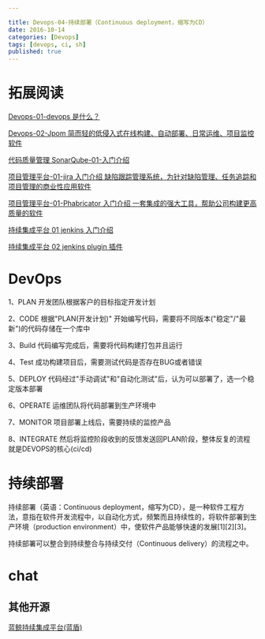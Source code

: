 ```yaml
---

title: Devops-04-持续部署（Continuous deployment，缩写为CD）
date: 2016-10-14
categories: [Devops]
tags: [devops, ci, sh]
published: true
---
```


# 拓展阅读

[Devops-01-devops 是什么？](https://houbb.github.io/2016/10/14/devops-01-overview)

[Devops-02-Jpom 简而轻的低侵入式在线构建、自动部署、日常运维、项目监控软件](https://houbb.github.io/2016/10/14/devops-02-jpom)

[代码质量管理 SonarQube-01-入门介绍](https://houbb.github.io/2016/10/14/devops-sonarqube-01-intro)

[项目管理平台-01-jira 入门介绍 缺陷跟踪管理系统，为针对缺陷管理、任务追踪和项目管理的商业性应用软件](https://houbb.github.io/2016/10/14/project-manage-jira-01-intro)

[项目管理平台-01-Phabricator 入门介绍 一套集成的强大工具，帮助公司构建更高质量的软件](https://houbb.github.io/2016/10/14/project-manage-phabricator-01-overview)

[持续集成平台 01 jenkins 入门介绍](https://houbb.github.io/2016/10/14/devops-jenkins-01-intro)

[持续集成平台 02 jenkins plugin 插件](https://houbb.github.io/2016/10/14/devops-jenkins-02-plugin)

# DevOps

1、PLAN   开发团队根据客户的目标指定开发计划
 
2、CODE    根据"PLAN(开发计划)" 开始编写代码，需要将不同版本("稳定"/"最新")的代码存储在一个库中
 
3、Build   代码编写完成后，需要将代码构建打包并且运行
 
4、Test    成功构建项目后，需要测试代码是否存在BUG或者错误
 
5、DEPLOY   代码经过"手动调试"和"自动化测试"后，认为可以部署了，选一个稳定版本部署
 
6、OPERATE   运维团队将代码部署到生产环境中
 
7、MONITOR   项目部署上线后，需要持续的监控产品
 
8、INTEGRATE   然后将监控阶段收到的反馈发送回PLAN阶段，整体反复的流程就是DEVOPS的核心(ci/cd)


# 持续部署

持续部署（英语：Continuous deployment，缩写为CD），是一种软件工程方法，意指在软件开发流程中，以自动化方式，频繁而且持续性的，将软件部署到生产环境（production environment）中，使软件产品能够快速的发展[1][2][3]。

持续部署可以整合到持续整合与持续交付（Continuous delivery）的流程之中。

# chat

## 
## 其他开源

[蓝鲸持续集成平台(蓝盾)](https://github.com/TencentBlueKing/bk-ci)





